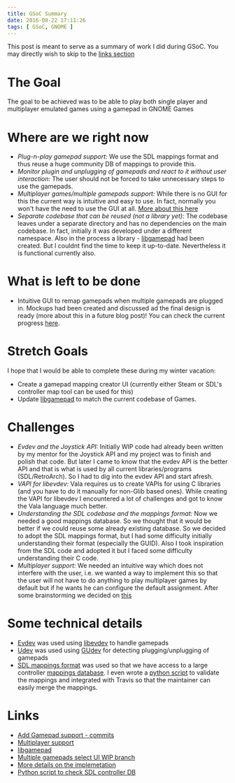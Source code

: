 ```yaml
---
title: GSoC Summary
date: 2016-08-22 17:11:26
tags: [ GSoC, GNOME ]
---
```


This post is meant to serve as a summary of work I did during GSoC. You may directly wish to skip to the [links section](#Links)

<!-- more -->

# The Goal
The goal to be achieved was to be able to play both single player and multiplayer emulated games using a gamepad in GNOME Games

# Where are we right now
- *Plug-n-play gamepad support:* We use the SDL mappings format and thus reuse a huge community DB of mappings to provide this.
- *Monitor plugin and unplugging of gamepads and react to it without user interaction:* The user should not be forced to take unnecessary steps to use the gamepads.
- *Multiplayer games/multiple gamepads support:* While there is no GUI for this the current way is intuitive and easy to use.  In fact, normally you won't have the need to use the GUI at all. [More about this here][1]
- *Separate codebase that can be reused (not a library yet):* The codebase leaves under a separate directory and has no dependencies on the main codebase. In fact, initially it was developed under a different namespace. Also in the process a library - [libgamepad][2] had been created. But I couldnt find the time to keep it up-to-date. Nevertheless it is functional currently also.

# What is left to be done
- Intuitive GUI to remap gamepads when multiple gamepads are plugged in. Mockups had been created and discussed ad the final design is ready (more about this in a future blog post)! You can check the current progress [here][3].

# Stretch Goals
I hope that I would be able to complete these during my winter vacation:

- Create a gamepad mapping creator UI (currently either Steam or SDL's controller map tool can be used for this)
- Update [libgamepad][2] to match the current codebase of Games.

# Challenges
- *Evdev and the Joystick API:* Initially WIP code had already been written by my mentor for the Joystick API and my project was to finish and polish that code. But later I came to know that the evdev API is the better API and that is what is used by all current libraries/programs (SDL/RetroArch). So I had to dig into the evdev API and start afresh.
- *VAPI for libevdev:* Vala requires us to create VAPIs for using C libraries (and you have to do it manually for non-Glib based ones). While creating the VAPI for libevdev I encountered a lot of challenges and got to know the Vala language much better.
- *Understanding the SDL codebase and the mappings format:* Now we needed a good mappings database. So we thought that it would be better if we could reuse some already existing database. So we decided to adopt the SDL mappings format, but I had some difficulty initially understanding their format (especially the GUID). Also I took inspiration from the SDL code and adopted it but I faced some difficulty understanding their C code.
- *Multiplayer support:* We needed an intuitive way which does not interfere with the user, i.e. we wanted a way to implement this so that the user will not have to do anything to play multiplayer games by default but if he wants he can configure the default assignment. After some brainstorming we decided on [this][1]

# Some technical details
- [Evdev][4] was used using [libevdev](https://www.freedesktop.org/software/libevdev/doc/latest/) to handle gamepads
- [Udev](https://en.wikipedia.org/wiki/Udev) was used using [GUdev](https://wiki.gnome.org/Projects/libgudev) for detecting plugging/unplugging of gamepads
- [SDL mappings format](https://github.com/spurious/SDL-mirror/blob/release-2.0.4/src/joystick/SDL_gamecontrollerdb.h#L26-L30) was used so that we have access to a large controller [mappings database](https://github.com/gabomdq/SDL_GameControllerDB). I even wrote a [python script][5] to validate the mappings and integrated with Travis so that the maintainer can easily merge the mappings.


# Links
- [Add Gamepad support - commits][0]
- [Multiplayer support][1]
- [libgamepad][2]
- [Multiple gamepads select UI WIP branch][3]
- [More details on the implemetation][4]
- [Python script to check SDL controller DB][5]


[0]: https://github.com/Kekun/gnome-games/commits/master?author=meghprkh
[1]: https://meghprkh.github.io/blog/2016/07/22/The-state-of-gamepad-support-in-Games/#Multiplayer-support
[2]: https://github.com/meghprkh/libgamepad
[3]: https://github.com/meghprkh/gnome-games/tree/dirty/feature/gamepad-select-ui-new
[4]: https://meghprkh.github.io/blog/2016/06/03/Handling-joysticks-and-gamepads-in-linux/
[5]: https://github.com/gabomdq/SDL_GameControllerDB/commits/master?author=meghprkh
